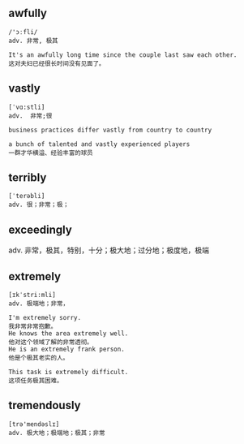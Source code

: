 ## awfully
```
/'ɔːfli/
adv. 非常, 极其

It's an awfully long time since the couple last saw each other.
这对夫妇已经很长时间没有见面了。
```

## vastly
```
[ˈvɑ:stli]
adv.  非常;很

business practices differ vastly from country to country

a bunch of talented and vastly experienced players
一群才华横溢、经验丰富的球员
```

## terribly
```
[ˈterəbli]
adv. 很；非常；极；
```

## exceedingly
adv. 非常，极其，特别，十分；极大地；过分地；极度地，极端

## extremely
```
[ɪkˈstri:mli]
adv. 极端地；非常，

I'm extremely sorry.
我非常非常抱歉。
He knows the area extremely well.
他对这个领域了解的非常透彻。
He is an extremely frank person.
他是个极其老实的人。

This task is extremely difficult.
这项任务极其困难。
```

## tremendously
```
[trə'mendəslɪ]
adv. 极大地；极端地；极其；非常
```
